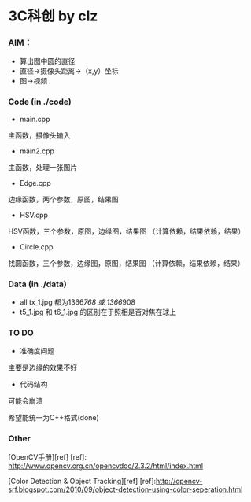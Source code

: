 3C科创 by clz
===============
### AIM：

* 算出图中圆的直径
* 直径->摄像头距离->（x,y）坐标
* 图->视频

### Code (in ./code)

* main.cpp

主函数，摄像头输入

* main2.cpp

主函数，处理一张图片

* Edge.cpp

边缘函数，两个参数，原图，结果图

* HSV.cpp

HSV函数，三个参数，原图，边缘图，结果图 （计算依赖，结果依赖，结果）

* Circle.cpp

找圆函数，三个参数，边缘图，原图，结果图 （计算依赖，结果依赖，结果）

### Data (in ./data)
* all tx_1.jpg 都为1366*768 或 1366*908
* t5_1.jpg 和 t6_1.jpg 的区别在于照相是否对焦在球上

### TO DO
* 准确度问题

主要是边缘的效果不好

* 代码结构

可能会崩溃

希望能统一为C++格式(done)

### Other
[OpenCV手册][ref]
[ref]: http://www.opencv.org.cn/opencvdoc/2.3.2/html/index.html

[Color Detection & Object Tracking][ref]
[ref]:http://opencv-srf.blogspot.com/2010/09/object-detection-using-color-seperation.html

